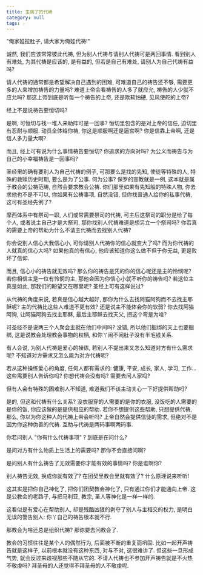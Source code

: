 ```yaml
---
title: 生病了的代祷
category: null
tags: ☆
---
```


"俺家娃拉肚子, 请大家为俺娃代祷!"

诚然, 我们应该常常彼此代祷, 但为别人代祷与请别人代祷可是两回事情. 看到别人有难处, 为其代祷是应该的, 是有益的, 但若是自己有难处, 请别人为自己代祷有益吗?

请人代祷的通常都是希望解决自己遇到的困难, 可难道自己的祷告还不够, 需要更多的人来增加祷告的力量吗? 难道上帝会看祷告的人多了就应允, 祷告的人少就不应允吗? 那这上帝到底是听每一个祷告的上帝, 还是欺软怕硬, 见风使舵的上帝?

经上不是说祷告要恒切吗?

是啊, 可恒切与找一堆人来助阵可是一回事? 恒切里包含的是对上帝的信任, 迫切里有忍耐与顺服. 动员全体给你祷, 你这是顺服啊还是逼宫啊? 你是信靠上帝啊, 还是信人多力量大啊?

而且, 经上可有说为什么事情祷告要恒切? 你追求的方向对吗? 为公义而祷告与为自己的小幸福祷告是一回事吗?

圣经里的确有要别人为自己代祷的例子, 可那要么是找的先知, 使徒等特殊的人, 特殊的救赎历史时期, 要么是为了公事. 何为公事? 保罗的宣教就是一例, 这本就是属于教会的公祷范畴, 自然会要求教会公祷. 你们那里如果有先知般的特殊人物, 你去求他也不是不可以, 你如果有公祷事项, 自然没错, 但你找普通人给你的私事代祷, 这可有圣经先例了?

摩西体系中有祭司一职, 人们或常需要祭司的代祷, 可主后这祭司的职分是给了每个人, 或者说主自己才是大祭司, 那你找别人代祷难道是想另立一个祭司吗? 你若真的需要上帝的帮助为什么不请主代祷而去找别人代祷?

你会说别人信心大我信心小, 可你请别人代祷你的信心就变大了吗? 而为你代祷的人就真的信心大吗? 如果他真的有信心, 他应该知道你这么做不但于你无益, 更是败坏了信仰.

而且, 信心小的祷告就无效吗? 那么你的祷告是凭的你的信心呢还是主的怜悯呢? 若你相信主是一位有怜悯的主, 那他会因为你信心小就不听你的祷告吗? 若这位主真是如此, 那我们的盼望又在哪里呢? 圣经上可有这样说过?

从代祷的角度来说, 若真是信心越大越好, 那你为什么去找阿猫阿狗而不去找主耶稣呢? 主的代祷比这些人难道不更有效? 还是说主不能体会你的软弱? 你去找阿猫阿狗, 让阿猫阿狗去找主耶稣, 最后主耶稣去找天父, 拐这个弯是为啥?

可圣经不是说两三个人聚会主就在他们中间吗? 没错, 所以他们捆绑的天上也要捆绑, 这是说教会处理教会事物的权柄, 和你丫闹不闹肚子没有半毛钱关系.

有人会说, 为别人代祷是爱心的操练, 若别人不提出来又怎么知道对方有什么需求呢? 不知道对方需求又怎么能为对方代祷呢?

若从这种操练爱心的角度, 任何人都有需求的: 健康, 平安, 成长, 家人, 学习, 工作... 这些需要别人告诉你吗? 你想代祷会没有吗? 需要去问人家吗?

但有人会有特殊的困难别人不知道, 难道我们不该主动关心一下好提供帮助吗?

是的, 但这和代祷有什么关系? 没衣服穿的人需要的是你的衣服, 没饭吃的人需要的是你的饭,  你应该做的是提供相应的帮助. 若你不想提供这些帮助, 只想提供代祷, 那么, 你以为你这种人的代祷上帝会听吗? 上帝自然会提供信徒的需求, 但绝对不是因为你这种伪善的代祷. 互助与代祷是两码事啊两码事.

你若问别人 "你有什么代祷事项" ? 到底是在问什么?

是问对方有什么物质上生活上的需要吗? 那你不会直接问啊?

是问别人有什么祷告了无效需要你才能有效的事情吗? 你是谁啊你?

别人祷告无效, 换成你就有效了? 在团契里教会里就有效了? 什么原理说来听听!

这其实是把你自己神化了, 把你们团契教会神化了, 只有通过你们才能通向上帝. 这是公教会的老路子, 与把马利亚, 教宗, 圣人等神化是一样一样的.

这看似是有爱心在帮助别人, 却是残酷凶狠的剥夺了别人与主相交的权力, 是明白无误的警告别人: 你丫自己的祷告根本就不行.

那教会为啥还总是组织代祷? 那你要去问教会了.

教会的习惯往往是某个人的偶然行为, 后面被不断的重复而巩固. 比如一起开声祷告就是这样子, 以前根本就没有这种东西, 对与不对, 这很难讲了. 但这些一旦形成气势, 就会反过来歧视那些不随从它的. 不请人代祷也不参加开声祷告就是不火热不敬虔吗? 拜圣母的人还觉得不拜圣母的人不敬虔呢.
